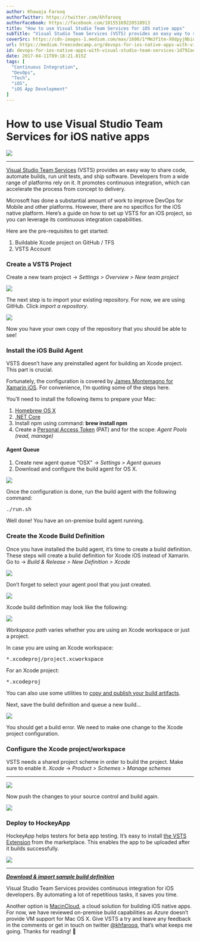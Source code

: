 ```yaml
---
author: Khawaja Farooq
authorTwitter: https://twitter.com/khfarooq
authorFacebook: https://facebook.com/10155169220518913
title: "How to use Visual Studio Team Services for iOS native apps"
subTitle: "Visual Studio Team Services (VSTS) provides an easy way to share code, automate builds, run unit tests, and ship software. Developers fro..."
coverSrc: https://cdn-images-1.medium.com/max/1600/1*Mm3f1tm-X0dpyjNbiubucw.gif
url: https://medium.freecodecamp.org/devops-for-ios-native-apps-with-visual-studio-team-services-1d792ae997f1
id: devops-for-ios-native-apps-with-visual-studio-team-services-1d792ae997f1
date: 2017-04-11T09:18:21.815Z
tags: [
  "Continuous Integration",
  "DevOps",
  "Tech",
  "iOS",
  "iOS App Development"
]
---
```

# How to use Visual Studio Team Services for iOS native apps



![](https://cdn-images-1.medium.com/max/1600/1*Mm3f1tm-X0dpyjNbiubucw.gif)













* * *







[Visual Studio Team Services](https://www.visualstudio.com/team-services/) (VSTS) provides an easy way to share code, automate builds, run unit tests, and ship software. Developers from a wide range of platforms rely on it. It promotes continuous integration, which can accelerate the process from concept to delivery.

Microsoft has done a substantial amount of work to improve DevOps for Mobile and other platforms. However, there are no specifics for the iOS native platform. Here’s a guide on how to set up VSTS for an iOS project, so you can leverage its continuous integration capabilities.

Here are the pre-requisites to get started:

1.  Buildable Xcode project on GitHub / TFS
2.  VSTS Account

### Create a VSTS Project

Create a new team project → _Settings > Overview > New team project_



![](https://cdn-images-1.medium.com/max/1600/1*vF6vC1jpn0588Z3HixoVNA.png)



The next step is to import your existing repository. For now, we are using GitHub. Click _import a repository_.



![](https://cdn-images-1.medium.com/max/1600/1*kESu5Dk0XPNsTXQn3LCBDg.png)



Now you have your own copy of the repository that you should be able to see!

### Install the iOS Build Agent

VSTS doesn’t have any preinstalled agent for building an Xcode project. This part is crucial.

Fortunately, the configuration is covered by [James Montemagno for Xamarin iOS](https://blog.xamarin.com/continuous-integration-for-ios-apps-with-visual-studio-team-services/). For convenience, I’m quoting some of the steps here.

You’ll need to install the following items to prepare your Mac:

1.  [Homebrew OS X](https://brew.sh/)
2.  [.NET Core](https://www.microsoft.com/net/core#macos)
3.  Install npm using command: **brew install npm**
4.  Create a [Personal Access Token](https://www.visualstudio.com/en-us/docs/setup-admin/team-services/use-personal-access-tokens-to-authenticate) (PAT) and for the scope: _Agent Pools (read, manage)_

#### Agent Queue

1.  Create new agent queue “OSX” → _Settings > Agent queues_
2.  Download and configure the build agent for OS X.



![](https://cdn-images-1.medium.com/max/1600/1*Xcf3nLy6HMysbw6TCD50ag.png)



Once the configuration is done, run the build agent with the following command:

<pre name="d0cf" id="d0cf" class="graf graf--pre graf-after--p">./run.sh</pre>

Well done! You have an on-premise build agent running.

### Create the Xcode Build Definition

Once you have installed the build agent, it’s time to create a build definition. These steps will create a build definition for Xcode iOS instead of Xamarin. Go to → _Build & Release > New Definition > Xcode_



![](https://cdn-images-1.medium.com/max/1600/1*yWePIaxdLZRnOWRzF7XLLw.png)



Don’t forget to select your agent pool that you just created.



![](https://cdn-images-1.medium.com/max/1600/1*u6N7mDEmc76fJ90mMbU_jg.png)



Xcode build definition may look like the following:



![](https://cdn-images-1.medium.com/max/1600/1*YHjDJ47jjL0K8YA7kEHMvg.png)



_Workspace path_ varies whether you are using an Xcode workspace or just a project.

In case you are using an Xcode workspace:

<pre name="c077" id="c077" class="graf graf--pre graf-after--p">*.xcodeproj/project.xcworkspace</pre>

For an Xcode project:

<pre name="2be1" id="2be1" class="graf graf--pre graf-after--p">*.xcodeproj</pre>

You can also use some utilities to [copy and publish your build artifacts](https://www.visualstudio.com/en-us/docs/build/steps/utility/copy-and-publish-build-artifacts).

Next, save the build definition and queue a new build…



![](https://cdn-images-1.medium.com/max/1600/1*pQRrEd79yIN6hVBlSwwHiA.png)



You should get a build error. We need to make one change to the Xcode project configuration.

### Configure the Xcode project/workspace

VSTS needs a shared project scheme in order to build the project. Make sure to enable it. _Xcode_ → _Product > Schemes > Manage schemes_











* * *









![](https://cdn-images-1.medium.com/max/1600/1*WtH6wwiULoNWZ_5kXWTu-w.png)



Now push the changes to your source control and build again.



![](https://cdn-images-1.medium.com/max/1600/1*v3qsNXXWyR5mHoLyK8p0SQ.png)



### Deploy to HockeyApp

HockeyApp helps testers for beta app testing. It’s easy to install [the VSTS Extension](https://marketplace.visualstudio.com/items?itemName=ms.hockeyapp) from the marketplace. This enables the app to be uploaded after it builds successfully.



![](https://cdn-images-1.medium.com/max/1600/1*59oj5mA1fH-Ij0mn8ui7hg.png)













* * *







[**_Download & import sample build definition_**](https://github.com/khawajafarooq/XcodeBuildDefinition)

Visual Studio Team Services provides continuous integration for iOS developers. By automating a lot of repetitious tasks, it saves you time.

Another option is [MacinCloud](http://www.macincloud.com/), a cloud solution for building iOS native apps. For now, we have reviewed on-premise build capabilities as _Azure_ doesn’t provide VM support for Mac OS X. Give VSTS a try and leave any feedback in the comments or get in touch on twitter [@khfarooq](https://twitter.com/khfarooq), that’s what keeps me going. Thanks for reading! 🤹








